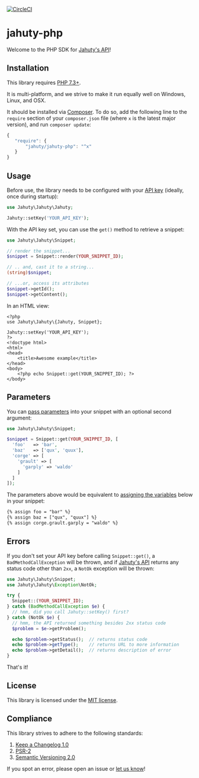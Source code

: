 [![CircleCI](https://circleci.com/gh/jahuty/jahuty-php.svg?style=svg)](https://circleci.com/gh/jahuty/jahuty-php)

# jahuty-php

Welcome to the PHP SDK for [Jahuty's API](https://www.jahuty.com/docs/api)!

## Installation

This library requires [PHP 7.3+](https://secure.php.net).

It is multi-platform, and we strive to make it run equally well on Windows, Linux, and OSX.

It should be installed via [Composer](https://getcomposer.org). To do so, add the following line to the `require` section of your `composer.json` file (where `x` is the latest major version), and run `composer update`:

```javascript
{
   "require": {
       "jahuty/jahuty-php": "^x"
   }
}
```

## Usage

Before use, the library needs to be configured with your [API key](https://www.jahuty.com/docs/api#authentication) (ideally, once during startup):

```php
use Jahuty\Jahuty\Jahuty;

Jahuty::setKey('YOUR_API_KEY');
```

With the API key set, you can use the `get()` method to retrieve a snippet:

```php
use Jahuty\Jahuty\Snippet;

// render the snippet...
$snippet = Snippet::render(YOUR_SNIPPET_ID);

// .. and, cast it to a string...
(string)$snippet;

// ...or, access its attributes
$snippet->getId();
$snippet->getContent();
```

In an HTML view:

```html+php
<?php
use Jahuty\Jahuty\{Jahuty, Snippet};

Jahuty::setKey('YOUR_API_KEY');
?>
<!doctype html>
<html>
<head>
    <title>Awesome example</title>
</head>
<body>
    <?php echo Snippet::get(YOUR_SNIPPET_ID); ?>
</body>
```

## Parameters

You can [pass parameters](https://www.jahuty.com/docs/passing-a-parameter) into your snippet with an optional second argument:

```php
use Jahuty\Jahuty\Snippet;

$snippet = Snippet::get(YOUR_SNIPPET_ID, [
  'foo'   => 'bar',
  'baz'   => ['qux', 'quux'],
  'corge' => [
    'grault' => [
      'garply' => 'waldo'
    ]
  ]
]);
```

The parameters above would be equivalent to [assigning the variables](https://www.jahuty.com/docs/assigning-a-variable) below in your snippet:

```html
{% assign foo = "bar" %}
{% assign baz = ["qux", "quux"] %}
{% assign corge.grault.garply = "waldo" %}
```

## Errors

If you don't set your API key before calling `Snippet::get()`, a `BadMethodCallException` will be thrown, and if [Jahuty's API](https://www.jahuty.com/docs/api) returns any status code other than `2xx`, a `NotOk` exception will be thrown:

```php
use Jahuty\Jahuty\Snippet;
use Jahuty\Jahuty\Exception\NotOk;

try {
  Snippet::(YOUR_SNIPPET_ID);
} catch (BadMethodCallException $e) {
  // hmm, did you call Jahuty::setKey() first?
} catch (NotOk $e) {
  // hmm, the API returned something besides 2xx status code
  $problem = $e->getProblem();

  echo $problem->getStatus();  // returns status code
  echo $problem->getType();    // returns URL to more information
  echo $problem->getDetail();  // returns description of error
}
```

That's it!

## License

This library is licensed under the [MIT license](LICENSE).

## Compliance

This library strives to adhere to the following standards:

1. [Keep a Changelog 1.0](http://keepachangelog.com/en/1.0.0/)
2. [PSR-2](https://github.com/php-fig/fig-standards/blob/master/accepted/PSR-2-coding-style-guide.md)
5. [Semantic Versioning 2.0](http://semver.org/spec/v2.0.0.html)

If you spot an error, please open an issue or [let us know](https://www.jahuty.com/contacts/new)!
